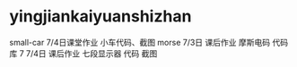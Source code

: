 # yingjiankaiyuanshizhan
small-car 7/4日课堂作业 小车代码、截图
morse  7/3日 课后作业 摩斯电码 代码 库
7 7/4日 课后作业 七段显示器 代码 截图
